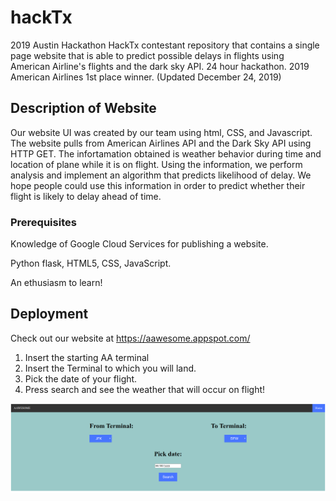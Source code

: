 # hackTx

2019 Austin Hackathon HackTx contestant repository that contains a single page website that is able to predict possible delays in flights using American Airline's flights and the dark sky API. 24 hour hackathon. 2019 American Airlines 1st place winner. (Updated December 24, 2019)
## Description of Website
Our website UI was created by our team using html, CSS, and Javascript. The website pulls from American Airlines API and the Dark Sky API using HTTP GET. The infortamation obtained is weather behavior during time and location of plane while it is on flight. Using the information, we perform analysis and implement an algorithm that predicts likelihood of delay. We hope people could use this information in order to predict whether their flight is likely to delay ahead of time. 

### Prerequisites
Knowledge of Google Cloud Services for publishing a website.

Python flask, HTML5, CSS, JavaScript.
 
An ethusiasm to learn!

## Deployment
Check out our website at https://aawesome.appspot.com/

1. Insert the starting AA terminal
2. Insert the Terminal to which you will land.
3. Pick the date of your flight.
4. Press search and see the weather that will occur on flight!

![Website Image](etc/websiteImage.png)
